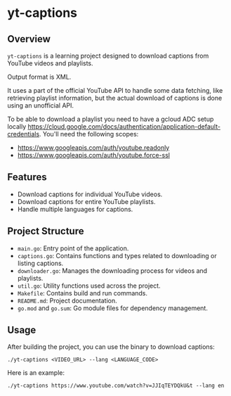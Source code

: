 # yt-captions

## Overview

`yt-captions` is a learning project designed to download captions from YouTube videos and playlists.

Output format is XML.

It uses a part of the official YouTube API to handle some data fetching, like retrieving playlist information, but the actual download of captions is done using an unofficial API.

To be able to download a playlist you need to have a gcloud ADC setup locally https://cloud.google.com/docs/authentication/application-default-credentials.
You'll need the following scopes:
- https://www.googleapis.com/auth/youtube.readonly
- https://www.googleapis.com/auth/youtube.force-ssl

## Features

- Download captions for individual YouTube videos.
- Download captions for entire YouTube playlists.
- Handle multiple languages for captions.

## Project Structure

- `main.go`: Entry point of the application.
- `captions.go`: Contains functions and types related to downloading or listing captions.
- `downloader.go`: Manages the downloading process for videos and playlists.
- `util.go`: Utility functions used across the project.
- `Makefile`: Contains build and run commands.
- `README.md`: Project documentation.
- `go.mod` and `go.sum`: Go module files for dependency management.

## Usage

After building the project, you can use the binary to download captions:

```
./yt-captions <VIDEO_URL> --lang <LANGUAGE_CODE>
```

Here is an example:
```
./yt-captions https://www.youtube.com/watch?v=JJIqTEYDQkU&t --lang en
```
